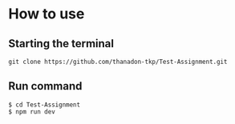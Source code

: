 # How to use

Starting the terminal
---------------------
```
git clone https://github.com/thanadon-tkp/Test-Assignment.git
```

Run command
--------------------------

```
$ cd Test-Assignment
$ npm run dev
```